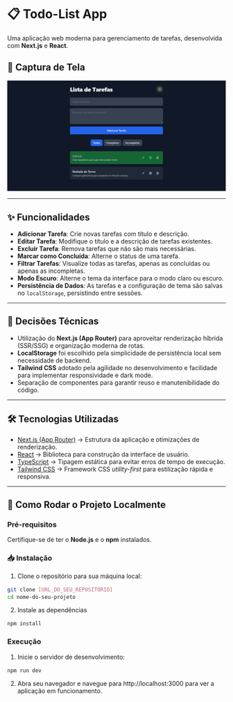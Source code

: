 # 📋 Todo-List App
Uma aplicação web moderna para gerenciamento de tarefas, desenvolvida com **Next.js** e **React**.

## 📸 Captura de Tela
<img src="./public/images/TodoList_Screenshot.png" alt="App Screenshot" width="600"/>

---

## ✨ Funcionalidades
- **Adicionar Tarefa**: Crie novas tarefas com título e descrição.
- **Editar Tarefa**: Modifique o título e a descrição de tarefas existentes.
- **Excluir Tarefa**: Remova tarefas que não são mais necessárias.
- **Marcar como Concluída**: Alterne o status de uma tarefa.
- **Filtrar Tarefas**: Visualize todas as tarefas, apenas as concluídas ou apenas as incompletas.
- **Modo Escuro**: Alterne o tema da interface para o modo claro ou escuro.
- **Persistência de Dados**: As tarefas e a configuração de tema são salvas no `localStorage`, persistindo entre sessões.

---

## 🧩 Decisões Técnicas
- Utilização do **Next.js (App Router)** para aproveitar renderização híbrida (SSR/SSG) e organização moderna de rotas.
- **LocalStorage** foi escolhido pela simplicidade de persistência local sem necessidade de backend.
- **Tailwind CSS** adotado pela agilidade no desenvolvimento e facilidade para implementar responsividade e dark mode.
- Separação de componentes para garantir reuso e manutenibilidade do código.

---

## 🛠 Tecnologias Utilizadas
- [Next.js (App Router)](https://nextjs.org/) → Estrutura da aplicação e otimizações de renderização.
- [React](https://react.dev/) → Biblioteca para construção da interface de usuário.
- [TypeScript](https://www.typescriptlang.org/) → Tipagem estática para evitar erros de tempo de execução.
- [Tailwind CSS](https://tailwindcss.com/) → Framework CSS _utility-first_ para estilização rápida e responsiva.

---

## 🚀 Como Rodar o Projeto Localmente
### Pré-requisitos
Certifique-se de ter o **Node.js** e o **npm** instalados.

### 📥 Instalação
1. Clone o repositório para sua máquina local:
```bash
git clone [URL_DO_SEU_REPOSITORIO]
cd nome-do-seu-projeto
```

2. Instale as dependências
```bash
npm install
```

### Execução
1. Inicie o servidor de desenvolvimento:
```bash
npm run dev
```
2. Abra seu navegador e navegue para http://localhost:3000 para ver a aplicação em funcionamento.
